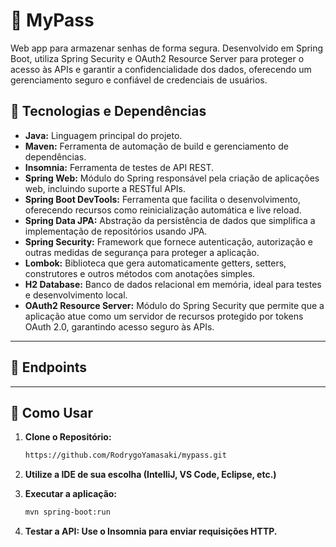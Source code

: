 # 🔐 MyPass
Web app para armazenar senhas de forma segura. Desenvolvido em Spring Boot, utiliza Spring Security e OAuth2 Resource Server para proteger o acesso às APIs e garantir a confidencialidade dos dados, oferecendo um gerenciamento seguro e confiável de credenciais de usuários.

## 🧩 Tecnologias e Dependências

- **Java:** Linguagem principal do projeto.
- **Maven:** Ferramenta de automação de build e gerenciamento de dependências.
- **Insomnia:** Ferramenta de testes de API REST.
- **Spring Web:** Módulo do Spring responsável pela criação de aplicações web, incluindo suporte a RESTful APIs.
- **Spring Boot DevTools:** Ferramenta que facilita o desenvolvimento, oferecendo recursos como reinicialização automática e live reload.
- **Spring Data JPA:** Abstração da persistência de dados que simplifica a implementação de repositórios usando JPA.
- **Spring Security:** Framework que fornece autenticação, autorização e outras medidas de segurança para proteger a aplicação.
- **Lombok:** Biblioteca que gera automaticamente getters, setters, construtores e outros métodos com anotações simples.
- **H2 Database:** Banco de dados relacional em memória, ideal para testes e desenvolvimento local.
- **OAuth2 Resource Server:** Módulo do Spring Security que permite que a aplicação atue como um servidor de recursos protegido por tokens OAuth 2.0, garantindo acesso seguro às APIs.

---

## 🧩 Endpoints

---

## 🚀 Como Usar

1. **Clone o Repositório:**

   ```bash
   https://github.com/RodrygoYamasaki/mypass.git
   ```
   
2. **Utilize a IDE de sua escolha (IntelliJ, VS Code, Eclipse, etc.)**
3. **Executar a aplicação:**

   ```bash
   mvn spring-boot:run
   ```

4. **Testar a API: Use o Insomnia para enviar requisições HTTP.**
